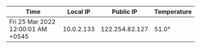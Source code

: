 | Time     | Local IP | Public IP | Temperature |
| ----------- | ----------- | ----------- | ----------- |
| Fri 25 Mar 2022 12:00:01 AM +0545      | 10.0.2.133     | 122.254.82.127  | 51.0° |
